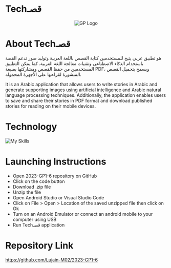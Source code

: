 # Techقصـ
<p align="center">
  <img src="https://github.com/Lujain-M02/2023-GP1-6/assets/119123675/63f37a60-83ab-494f-9d53-6b96969e4317" alt="GP Logo">
</p>


# About Techقصـ
هو تطبيق عربي يتيح للمستخدمين كتابة القصص باللغة العربية وتوليد صور تدعم القصة باستخدام الذكاء الاصطناعي وتقنيات معالجة اللغة العربية. كما يمكن التطبيق المستخدمين من حفظ القصص ومشاركتها بصيغة PDF، ويسمح بتحميل القصص المنشورة لقراءتها على الأجهزة المحمولة.

It is an Arabic application that allows users to write stories in Arabic and generate supporting images using artificial intelligence and Arabic natural language processing techniques. Additionally, the application enables users to save and share their stories in PDF format and download published stories for reading on their mobile devices.


# Technology
![My Skills](https://skillicons.dev/icons?i=dart,flutter,gcp,firebase,flask,py)

# Launching Instructions
- Open 2023-GP1-6 repository on GitHub
- Click on the code button
- Download .zip file
- Unzip the file
- Open Android Studio or Visual Studio Code
- Click on File > Open > Location of the saved unzipped file then click on Ok
- Turn on an Android Emulator or connect an android mobile to your computer using USB
- Run Techقصـ application

# Repository Link
https://github.com/Lujain-M02/2023-GP1-6

